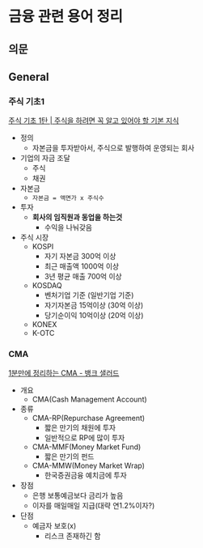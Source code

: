 # 금융 관련 용어 정리

## 의문

## General

### 주식 기초1

[주식 기초 1탄 | 주식을 하려면 꼭 알고 있어야 할 기본 지식](https://www.youtube.com/watch?v=-d291restec)

- 정의
  - 자본금을 투자받아서, 주식으로 발행하여 운영되는 회사
- 기업의 자금 조달
  - 주식
  - 채권
- 자본금
  - `자본금 = 액면가 x 주식수`
- 투자
  - **회사의 임직원과 동업을 하는것**
    - 수익을 나눠갖음
- 주식 시장
  - KOSPI
    - 자기 자본금 300억 이상
    - 최근 매출액 1000억 이상
    - 3년 평균 매출 700억 이상
  - KOSDAQ
    - 벤처기업 기준 (일반기업 기준)
    - 자기자본금 15억이상 (30억 이상)
    - 당기순이익 10억이상 (20억 이상)
  - KONEX
  - K-OTC

### CMA

[1분만에 정리하는 CMA - 뱅크 샐러드](https://www.banksalad.com/contents/1%EB%B6%84%EB%A7%8C%EC%97%90-%EC%A0%95%EB%A6%AC%ED%95%98%EB%8A%94-CMA-febc)

- 개요
  - CMA(Cash Management Account)
- 종류
  - CMA-RP(Repurchase Agreement)
    - 짧은 만기의 채원에 투자
    - 일반적으로 RP에 많이 투자
  - CMA-MMF(Money Market Fund)
    - 짧은 만기의 펀드
  - CMA-MMW(Money Market Wrap)
    - 한국증권금융 예치금에 투자
- 장점
  - 은행 보통예금보다 금리가 높음
  - 이자를 매일매일 지급(대략 연1.2%이자?)
- 단점
  - 예금자 보호(x)
    - 리스크 존재하긴 함
